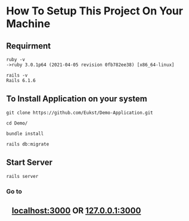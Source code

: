 # How To Setup This Project On Your Machine

## Requirment 
```
ruby -v
->ruby 3.0.1p64 (2021-04-05 revision 0fb782ee38) [x86_64-linux]
```
```
rails -v
Rails 6.1.6
``` 
## To Install Application on your system 
```
git clone https://github.com/Eukst/Demo-Application.git

cd Demo/
```
``` 
bundle install
```
```
rails db:migrate
```

## Start Server
```
rails server
```


### Go to  
## &nbsp;&nbsp; [localhost:3000](localhost:3000)  OR   [127.0.0.1:3000](127.0.0.1:3000)  
